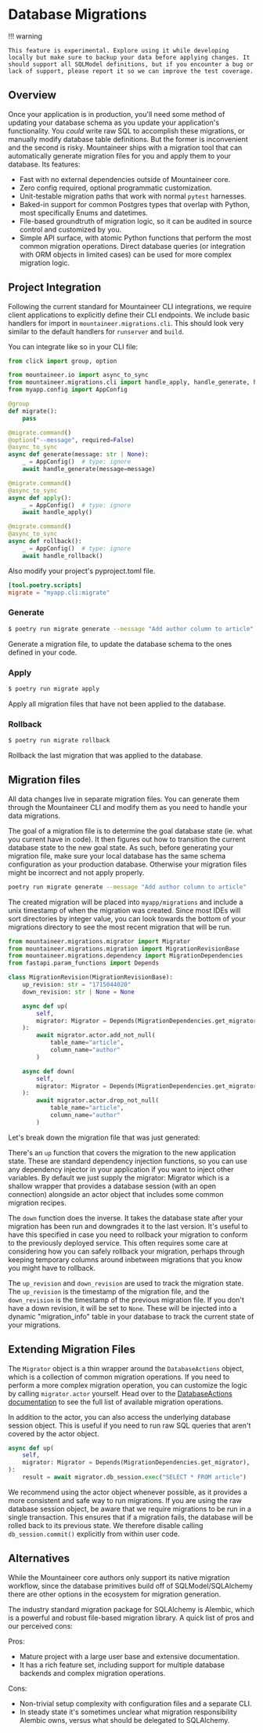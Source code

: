 # Database Migrations

!!! warning

    This feature is experimental. Explore using it while developing locally but make sure to backup your data before applying changes. It should support all SQLModel definitions, but if you encounter a bug or lack of support, please report it so we can improve the test coverage.

## Overview

Once your application is in production, you'll need some method of updating your database schema as you update your application's functionality. You _could_ write raw SQL to accomplish these migrations, or manually modify database table definitions. But the former is inconvenient and the second is risky. Mountaineer ships with a migration tool that can automatically generate migration files for you and apply them to your database. Its features:

- Fast with no external dependencies outside of Mountaineer core.
- Zero config required, optional programmatic customization.
- Unit-testable migration paths that work with normal `pytest` harnesses.
- Baked-in support for common Postgres types that overlap with Python, most specifically Enums and datetimes.
- File-based groundtruth of migration logic, so it can be audited in source control and customized by you.
- Simple API surface, with atomic Python functions that perform the most common migration operations. Direct database queries (or integration with ORM objects in limited cases) can be used for more complex migration logic.

## Project Integration

Following the current standard for Mountaineer CLI integrations, we require client applications to explicitly define their CLI endpoints. We include basic handlers for import in `mountaineer.migrations.cli`. This should look very similar to the default handlers for `runserver` and `build`.

You can integrate like so in your CLI file:

```python title="myapp/cli.py"
from click import group, option

from mountaineer.io import async_to_sync
from mountaineer.migrations.cli import handle_apply, handle_generate, handle_rollback
from myapp.config import AppConfig

@group
def migrate():
    pass

@migrate.command()
@option("--message", required=False)
@async_to_sync
async def generate(message: str | None):
    _ = AppConfig()  # type: ignore
    await handle_generate(message=message)

@migrate.command()
@async_to_sync
async def apply():
    _ = AppConfig()  # type: ignore
    await handle_apply()

@migrate.command()
@async_to_sync
async def rollback():
    _ = AppConfig()  # type: ignore
    await handle_rollback()
```

Also modify your project's pyproject.toml file.

```toml title="pyproject.toml"
[tool.poetry.scripts]
migrate = "myapp.cli:migrate"
```

### Generate

```bash
$ poetry run migrate generate --message "Add author column to article"
```

Generate a migration file, to update the database schema to the ones defined in your code.

### Apply

```bash
$ poetry run migrate apply
```

Apply all migration files that have not been applied to the database.

### Rollback

```bash
$ poetry run migrate rollback
```

Rollback the last migration that was applied to the database.

## Migration files

All data changes live in separate migration files. You can generate them through the Mountaineer CLI and modify them as you need to handle your data migrations.

The goal of a migration file is to determine the goal database state (ie. what you current have in code). It then figures out how to transition the current database state to the new goal state. As such, before generating your migration file, make sure your local database has the same schema configuration as your production database. Otherwise your migration files might be incorrect and not apply properly.

```bash
poetry run migrate generate --message "Add author column to article"
```

The created migration will be placed into `myapp/migrations` and include a unix timestamp of when the migration was created. Since most IDEs will sort directories by integer value, you can look towards the bottom of your migrations directory to see the most recent migration that will be run.

```python
from mountaineer.migrations.migrator import Migrator
from mountaineer.migrations.migration import MigrationRevisionBase
from mountaineer.migrations.dependency import MigrationDependencies
from fastapi.param_functions import Depends

class MigrationRevision(MigrationRevisionBase):
    up_revision: str = "1715044020"
    down_revision: str | None = None

    async def up(
        self,
        migrator: Migrator = Depends(MigrationDependencies.get_migrator),
    ):
        await migrator.actor.add_not_null(
            table_name="article",
            column_name="author"
        )

    async def down(
        self,
        migrator: Migrator = Depends(MigrationDependencies.get_migrator),
    ):
        await migrator.actor.drop_not_null(
            table_name="article",
            column_name="author"
        )
```

Let's break down the migration file that was just generated:

There's an `up` function that covers the migration to the new application state. These are standard dependency injection functions, so you can use any dependency injector in your application if you want to inject other variables. By default we just supply the migrator: Migrator which is a shallow wrapper that provides a database session (with an open connection) alongside an actor object that includes some common migration recipes.

The `down` function does the inverse. It takes the database state after your migration has been run and downgrades it to the last version. It's useful to have this specified in case you need to rollback your migration to conform to the previously deployed service. This often requires some care at considering how you can safely rollback your migration, perhaps through keeping temporary columns around inbetween migrations that you know you might have to rollback.

The `up_revision` and `down_revision` are used to track the migration state. The `up_revision` is the timestamp of the migration file, and the `down_revision` is the timestamp of the previous migration file. If you don't have a down revision, it will be set to `None`. These will be injected into a dynamic "migration_info" table in your database to track the current state of your migrations.

## Extending Migration Files

The `Migrator` object is a thin wrapper around the `DatabaseActions` object, which is a collection of common migration operations. If you need to perform a more complex migration operation, you can customize the logic by calling `migrator.actor` yourself. Head over to the [DatabaseActions documentation](/database/migrations) to see the full list of available migration operations.

In addition to the actor, you can also access the underlying database session object. This is useful if you need to run raw SQL queries that aren't covered by the actor object.

```python
async def up(
    self,
    migrator: Migrator = Depends(MigrationDependencies.get_migrator),
):
    result = await migrator.db_session.exec("SELECT * FROM article")
```

We recommend using the actor object whenever possible, as it provides a more consistent and safe way to run migrations. If you are using the raw database session object, be aware that we require migrations to be run in a single transaction. This ensures that if a migration fails, the database will be rolled back to its previous state. We therefore disable calling `db_session.commit()` explicitly from within user code.

## Alternatives

While the Mountaineer core authors only support its native migration workflow, since the database primitives build off of SQLModel/SQLAlchemy there are other options in the ecosystem for migration generation.

The industry standard migration package for SQLAlchemy is Alembic, which is a powerful and robust file-based migration library. A quick list of pros and our perceived cons:

Pros:

- Mature project with a large user base and extensive documentation.
- It has a rich feature set, including support for multiple database backends and complex migration operations.

Cons:

- Non-trivial setup complexity with configuration files and a separate CLI.
- In steady state it's sometimes unclear what migration responsibility Alembic owns, versus what should be delegated to SQLAlchemy.
